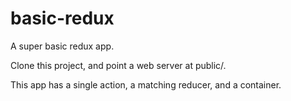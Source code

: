 # basic-redux
A super basic redux app.

Clone this project, and point a web server at public/.

This app has a single action, a matching reducer, and a container.
